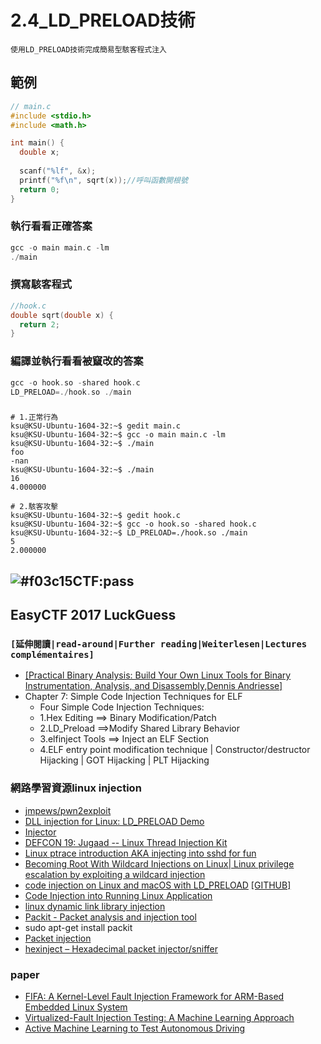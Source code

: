 # 2.4_LD_PRELOAD技術
```
使用LD_PRELOAD技術完成簡易型駭客程式注入
```


## 範例
```c
// main.c
#include <stdio.h>
#include <math.h>

int main() {
  double x;
  
  scanf("%lf", &x);
  printf("%f\n", sqrt(x));//呼叫函數開根號
  return 0;
}
```
### 執行看看正確答案
```c
gcc -o main main.c -lm
./main
```
### 撰寫駭客程式
```c
//hook.c
double sqrt(double x) {
  return 2;
}
```
### 編譯並執行看看被竄改的答案
```c
gcc -o hook.so -shared hook.c
LD_PRELOAD=./hook.so ./main
```
### 
```
# 1.正常行為
ksu@KSU-Ubuntu-1604-32:~$ gedit main.c
ksu@KSU-Ubuntu-1604-32:~$ gcc -o main main.c -lm
ksu@KSU-Ubuntu-1604-32:~$ ./main
foo
-nan
ksu@KSU-Ubuntu-1604-32:~$ ./main
16
4.000000

# 2.駭客攻擊
ksu@KSU-Ubuntu-1604-32:~$ gedit hook.c
ksu@KSU-Ubuntu-1604-32:~$ gcc -o hook.so -shared hook.c
ksu@KSU-Ubuntu-1604-32:~$ LD_PRELOAD=./hook.so ./main
5
2.000000
```

## ![#f03c15](https://via.placeholder.com/15/f03c15/000000?text=+)CTF:pass

## EasyCTF 2017 LuckGuess 

### `[延伸閱讀|read-around|Further reading|Weiterlesen|Lectures complémentaires]`

 - [[Practical Binary Analysis: Build Your Own Linux Tools for Binary Instrumentation, Analysis, and Disassembly,Dennis Andriesse]](https://www.tenlong.com.tw/products/9781593279127)
 - Chapter 7: Simple Code Injection Techniques for ELF
   - Four Simple Code Injection Techniques:
   - 1.Hex Editing ==> Binary Modification/Patch
   - 2.LD_Preload  ==>Modify Shared Library Behavior
   - 3.elfinject Tools ==> Inject an ELF Section
   - 4.ELF entry point modification technique | Constructor/destructor Hijacking | GOT Hijacking | PLT Hijacking


### 網路學習資源linux injection
- [jmpews/pwn2exploit](https://github.com/jmpews/pwn2exploit/)
- [DLL injection for Linux: LD_PRELOAD Demo](https://www.youtube.com/watch?v=KJPeZptzl1U)
- [Injector](https://github.com/kubo/injector)
- [DEFCON 19: Jugaad -- Linux Thread Injection Kit](https://www.youtube.com/watch?v=Nm5htFWAVUE)
- [Linux ptrace introduction AKA injecting into sshd for fun](https://blog.xpnsec.com/linux-process-injection-aka-injecting-into-sshd-for-fun/)
- [Becoming Root With Wildcard Injections on Linux|  Linux privilege escalation by exploiting a wildcard injection](https://betterprogramming.pub/becoming-root-with-wildcard-injections-on-linux-2dc94032abeb)
- [code injection on Linux and macOS with LD_PRELOAD](https://www.getambassador.io/resources/code-injection-on-linux-and-macos/)  [[GITHUB]](https://github.com/wolfcw/libfaketime/)
- [Code Injection into Running Linux Application](https://www.codeproject.com/Articles/33340/Code-Injection-into-Running-Linux-Application)
- [linux dynamic link library injection](https://stackoverflow.com/questions/30630084/linux-dynamic-link-library-injection?noredirect=1&lq=1)
- [Packit - Packet analysis and injection tool](https://linux.die.net/man/8/packit)
- sudo apt-get install packit
- [Packet injection](https://en.wikipedia.org/wiki/Packet_injection)
- [hexinject – Hexadecimal packet injector/sniffer](https://tools.kali.org/sniffingspoofing/hexinject)


### paper
- [FIFA: A Kernel-Level Fault Injection Framework for ARM-Based Embedded Linux System](https://ieeexplore.ieee.org/document/7927960)
- [Virtualized-Fault Injection Testing: A Machine Learning Approach](https://ieeexplore.ieee.org/document/8367057)
- [Active Machine Learning to Test Autonomous Driving](https://ieeexplore.ieee.org/document/9440164)

